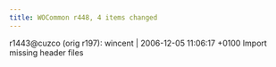 ```yaml
---
title: WOCommon r448, 4 items changed
---
```


r1443@cuzco (orig r197): wincent | 2006-12-05 11:06:17 +0100 Import missing header files
